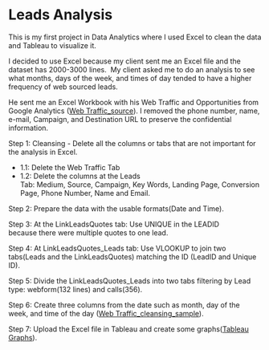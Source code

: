 # Leads Analysis
This is my first project in Data Analytics where I used Excel to clean the data and Tableau to visualize it. 

I decided to use Excel because my client sent me an Excel file and the dataset has 2000-3000 lines. 
My client asked me to do an analysis to see what months, days of the week, and times of day tended to have a higher frequency of web sourced leads.

He sent me an Excel Workbook with his Web Traffic and Opportunities from Google Analytics ([Web Traffic_source](https://github.com/deboraboche/leads_analysis/blob/main/Web%20Traffic_source.xlsx)).
I removed the phone number, name, e-mail, Campaign, and Destination URL to preserve the confidential information. 

Step 1: Cleansing - Delete all the columns or tabs that are not important for the analysis in Excel.

- 1.1: Delete the Web Traffic Tab
- 1.2: Delete the columns at the Leads Tab: Medium, Source, Campaign, Key Words, Landing Page, Conversion Page, Phone Number, Name and Email.

Step 2: Prepare the data with the usable formats(Date and Time).

Step 3: At the LinkLeadsQuotes tab: Use UNIQUE in the LEADID because there were multiple quotes to one lead. 

Step 4: At LinkLeadsQuotes_Leads tab: Use VLOOKUP to join two tabs(Leads and the LinkLeadsQuotes) matching the ID (LeadID and Unique ID).

Step 5: Divide the LinkLeadsQuotes_Leads into two tabs filtering by Lead type: webform(132 lines) and calls(356).

Step 6: Create three columns from the date such as month, day of the week, and time of the day ([Web Traffic_cleansing_sample](https://github.com/deboraboche/leads_analysis/blob/main/Web%20Traffic_cleansing_sample.xlsx)). 

Step 7: Upload the Excel file in Tableau and create some graphs([Tableau Graphs](https://github.com/deboraboche/leads_analysis/blob/main/Tableau%20Graphs/Visualization.pdf)).
